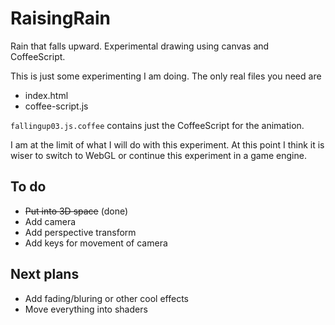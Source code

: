 RaisingRain
===========

Rain that falls upward. Experimental drawing using canvas and CoffeeScript.

This is just some experimenting I am doing.
The only real files you need are
* index.html
* coffee-script.js

`fallingup03.js.coffee` contains just the CoffeeScript for the animation.

I am at the limit of what I will do with this experiment.
At this point I think it is wiser to switch to WebGL or continue this experiment in a game engine.

## To do
* ~~Put into 3D space~~ (done)
* Add camera
* Add perspective transform
* Add keys for movement of camera

## Next plans
* Add fading/bluring or other cool effects
* Move everything into shaders
